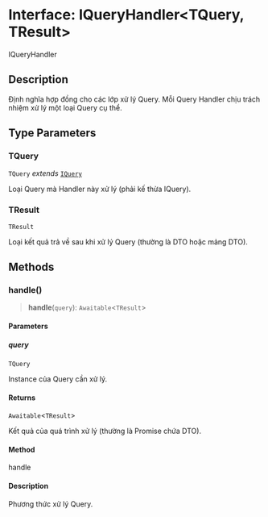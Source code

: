 # Interface: IQueryHandler\<TQuery, TResult\>

IQueryHandler

## Description

Định nghĩa hợp đồng cho các lớp xử lý Query.
Mỗi Query Handler chịu trách nhiệm xử lý một loại Query cụ thể.

## Type Parameters

### TQuery

`TQuery` *extends* [`IQuery`](/libraries/common-application/Interface.IQuery.md)

Loại Query mà Handler này xử lý (phải kế thừa IQuery).

### TResult

`TResult`

Loại kết quả trả về sau khi xử lý Query (thường là DTO hoặc mảng DTO).

## Methods

<a id="handle"></a>

### handle()

> **handle**(`query`): `Awaitable`\<`TResult`\>

#### Parameters

##### query

`TQuery`

Instance của Query cần xử lý.

#### Returns

`Awaitable`\<`TResult`\>

Kết quả của quá trình xử lý (thường là Promise chứa DTO).

#### Method

handle

#### Description

Phương thức xử lý Query.
